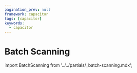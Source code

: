 ```yaml
---
pagination_prev: null
framework: capacitor
tags: [capacitor]
keywords:
  - capacitor
---
```


# Batch Scanning

import BatchScanning from '../../partials/_batch-scanning.mdx';

<BatchScanning/>